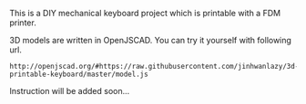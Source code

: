 This is a DIY mechanical keyboard project which is printable 
with a FDM printer.

3D models are written in OpenJSCAD. 
You can try it yourself with following url.
```
http://openjscad.org/#https://raw.githubusercontent.com/jinhwanlazy/3d-printable-keyboard/master/model.js
```

Instruction will be added soon...
